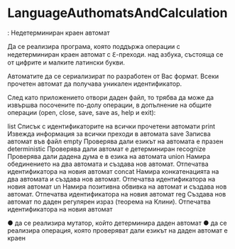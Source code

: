 # LanguageAuthomatsAndCalculation
: Недетерминиран краен автомат

Да се реализира програма, която поддържа операции с недетерминиран краен автомат с ℇ-преходи. над азбука, състояща се от цифрите и малките латински букви. 

Автоматите да се сериализират по разработен от Вас формат. Всеки прочетен автомат да получава уникален идентификатор.

След като приложението отвори даден файл, то трябва да може да извършва посочените по-долу операции, в допълнение на общите операции (open, close, save, save as, help и exit):

list	Списък с идентификаторите на всички прочетени автомати
print <id>	Извежда информация за всички преходи в автомата
save <id> <filename>	Записва автомат във файл
empty <id>	Проверява дали езикът на автомата е празен
deterministic <id>	Проверява дали автомат е детерминиран
recognize <id> <word>	Проверява дали дадена дума е в езика на автомата
union <id1> <id2>	Намира обединението на два автомата и създава нов автомат. Отпечатва идентификатора на новия автомат
concat <id1> <id2>	Намира конкатенацията на два автомата и създава нов автомат. Отпечатва идентификатора на новия автомат
un <id>	Намира позитивна обвивка на автомат и създава нов автомат. Отпечатва идентификатора на новия автомат
reg <regex>	Създава нов автомат по даден регулярен израз (теорема на Клини). Отпечатва идентификатора на новия автомат


●	да се реализира мутатор, който детерминира даден автомат
●	да се реализира операция, която проверяват дали езикът на даден автомат е краен
 
